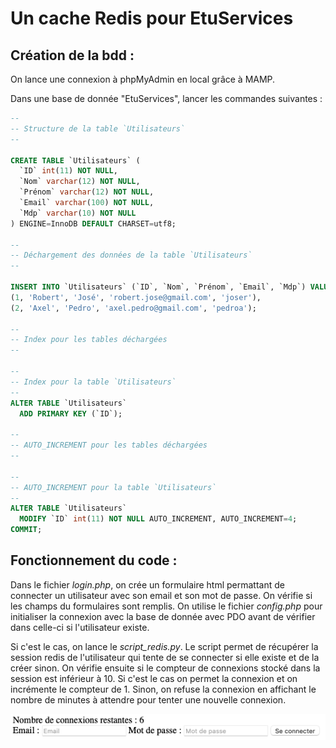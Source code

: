 # Un cache Redis pour EtuServices

## Création de la bdd :

On lance une connexion à phpMyAdmin en local grâce à MAMP.

Dans une base de donnée "EtuServices", lancer les commandes suivantes :

```SQL
--
-- Structure de la table `Utilisateurs`
--

CREATE TABLE `Utilisateurs` (
  `ID` int(11) NOT NULL,
  `Nom` varchar(12) NOT NULL,
  `Prénom` varchar(12) NOT NULL,
  `Email` varchar(100) NOT NULL,
  `Mdp` varchar(10) NOT NULL
) ENGINE=InnoDB DEFAULT CHARSET=utf8;

--
-- Déchargement des données de la table `Utilisateurs`
--

INSERT INTO `Utilisateurs` (`ID`, `Nom`, `Prénom`, `Email`, `Mdp`) VALUES
(1, 'Robert', 'José', 'robert.jose@gmail.com', 'joser'),
(2, 'Axel', 'Pedro', 'axel.pedro@gmail.com', 'pedroa');

--
-- Index pour les tables déchargées
--

--
-- Index pour la table `Utilisateurs`
--
ALTER TABLE `Utilisateurs`
  ADD PRIMARY KEY (`ID`);

--
-- AUTO_INCREMENT pour les tables déchargées
--

--
-- AUTO_INCREMENT pour la table `Utilisateurs`
--
ALTER TABLE `Utilisateurs`
  MODIFY `ID` int(11) NOT NULL AUTO_INCREMENT, AUTO_INCREMENT=4;
COMMIT;
```

## Fonctionnement du code :

Dans le fichier _login.php_, on crée un formulaire html permattant de connecter un utilisateur avec son email et son mot de passe. On vérifie si les champs du formulaires sont remplis. On utilise le fichier _config.php_ pour initialiser la connexion avec la base de donnée avec PDO avant de vérifier dans celle-ci si l'utilisateur existe.

Si c'est le cas, on lance le _script_redis.py_. Le script permet de récupérer la session redis de l'utilisateur qui tente de se connecter si elle existe et de la créer sinon. On vérifie ensuite si le compteur de connexions stocké dans la session est inférieur à 10. Si c'est le cas on permet la connexion et on incrémente le compteur de 1. Sinon, on refuse la connexion en affichant le nombre de minutes à attendre pour tenter une nouvelle connexion.

![connexion](sources/connexion.png "La page de connexion")

